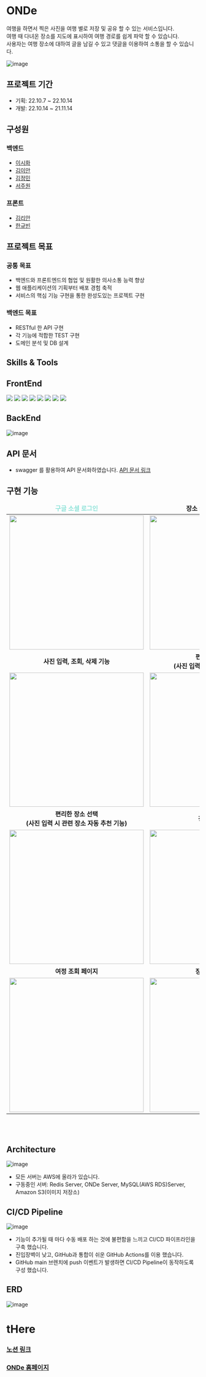# ONDe

여행을 하면서 찍은 사진을 여행 별로 저장 및 공유 할 수 있는 서비스입니다.  
여행 때 다녀온 장소를 지도에 표시하여 여행 경로를 쉽게 파악 할 수 있습니다.  
사용자는 여행 장소에 대하여 글을 남길 수 있고 댓글을 이용하여 소통을 할 수 있습니다.

![image](https://user-images.githubusercontent.com/68500898/201557974-15cb6357-0011-4c6e-88ec-69c35ff00c70.png)

## 프로젝트 기간
- 기획: 22.10.7 ~ 22.10.14
- 개발: 22.10.14 ~ 21.11.14

## 구성원
### 백엔드
- [이시화](https://github.com/roomdoor)
- [김이안](https://github.com/kormeian)
- [김정민](https://github.com/Jungmini0601)
- [서주원](https://github.com/Joowon-Seo)

### 프론트
- [김리안](https://github.com/lianKim)
- [한규빈](https://github.com/kyubhinhan)

## 프로젝트 목표
### 공통 목표
- 백엔드와 프론트엔드의 협업 및 원활한 의사소통 능력 향상
- 웹 애플리케이션의 기획부터 배포 경험 축적
- 서비스의 핵심 기능 구현을 통한 완성도있는 프로젝트 구현
### 백엔드 목표
- RESTful 한 API 구현
- 각 기능에 적합한 TEST 구현
- 도메인 분석 및 DB 설계

## Skills & Tools
## FrontEnd
<img src="https://img.shields.io/badge/html5-E34F26?style=for-the-badge&logo=html5&logoColor=white"> <img src="https://img.shields.io/badge/css3-1572B6?style=for-the-badge&logo=css3&logoColor=white"> <img src="https://img.shields.io/badge/javascript-F7DF1E?style=for-the-badge&logo=javascript&logoColor=white"> <img src="https://img.shields.io/badge/react-61DAFB?style=for-the-badge&logo=react&logoColor=white"> <img src="https://img.shields.io/badge/styled%20components-DB7093?style=for-the-badge&logo=styled-components&logoColor=white"> <img src="https://img.shields.io/badge/jest-C21325?style=for-the-badge&logo=jest&logoColor=white"> <img src="https://img.shields.io/badge/context API-61DAFB?style=for-the-badge&logo=react&logoColor=white"> <img src="https://img.shields.io/badge/kakao map api-F7DF1E?style=for-the-badge&logo=kakao&logoColor=white">

## BackEnd
![image](https://user-images.githubusercontent.com/68500898/201881724-6a25061a-9b39-4587-9f36-a5d3f44de3c7.png)


## API 문서
- swagger 를 활용하여 API 문서화하였습니다.
  [API 문서 링크](http://ec2-3-34-2-239.ap-northeast-2.compute.amazonaws.com:8080/swagger-ui/index.html#/)


## 구현 기능

<table align="center">
  <thead>
    <tr margin-bottom=3px>
      <td width="300" align="center">
        <b style="color:#8fe3d9"> 구글 소셜 로그인</b>
      </td>
      <td width="300" align="center">
        <b>
          장소 카테고리 선택 기능
        </b>
      </td>
    </tr>
  </thead>
  <tbody>
    <tr>
      <td width="300" align="center">
        <img src="https://user-images.githubusercontent.com/68500898/201556356-0eac263b-c161-4aec-9723-cf6eb1117b5d.gif" width="350">
      </td>
      <td width="300" align="center">
        <img src="https://user-images.githubusercontent.com/108394338/201659547-0d874a0e-af56-4808-b12a-f26d336ab730.gif" width="350">
      </td>
    </tr>
    <tr>
      <td width="300" align="center">
        <b>
          사진 입력, 조회, 삭제 기능
        </b>
      </td>
      <td width="300" align="center">
        <b>
          편리한 시간 선택<br />(사진 입력 시 자동으로 시간 추천)
        </b>
      </td>
    </tr>
    <tr>
      <td width="300" align="center">
        <img src="https://user-images.githubusercontent.com/108394338/201657042-b46832a6-e379-4f1d-810e-fb279f804008.gif" width="350"  > 
      </td>
      <td width="300" align="center">
        <img src="https://user-images.githubusercontent.com/108394338/201658354-5d3e3432-20cd-4bfd-affa-a7a9766a6559.gif" width="350" >
      </td>
    </tr>
    <tr>
      <td width="300" align="center">
        <b>
          편리한 장소 선택<br />(사진 입력 시 관련 장소 자동 추천 기능)
        </b>
      </td>
      <td width="300" align="center">
        <b>
          장소 검색 기능
        </b>
      </td>
    </tr>
    <tr>
      <td width="300" align="center">
        <img src="https://user-images.githubusercontent.com/108394338/201651973-cf8561cf-1f62-4a5a-a3ea-91619d232dfa.gif" width="350"  > 
      </td>
      <td width="300" align="center">
        <img src="https://user-images.githubusercontent.com/108394338/201650886-544ee779-0246-496e-a123-876269a59cbd.gif" width="350" >
      </td>
    </tr>
   <tr>
      <td width="300" align="center">
        <b>
          여정 조회 페이지
        </b>
        </td>
        <td width="300" align="center">
          <b>
            장소 조회 페이지
          </b>
        </td>
      </tr>
      <tr>
        <td width="300" align="center">
          <img src="https://user-images.githubusercontent.com/68500898/201556167-7d13f5f3-514b-4d74-94bc-900663941397.gif" width="350"  > 
        </td>
        <td width="300" align="center">
          <img src="https://user-images.githubusercontent.com/68500898/201556298-198a1b09-5710-4346-bad5-24584a11079b.gif" width="350" >
        </td>
      </tr>
  </tbody>
</table>

<br><br>

## Architecture
![image](https://user-images.githubusercontent.com/90291431/202442851-17badab9-1c67-4ab1-9bdb-b23364de389d.png)
- 모든 서버는 AWS에 올라가 있습니다.
- 구동중인 서버: Redis Server, ONDe Server, MySQL(AWS RDS)Server, Amazon S3(이미지 저장소)

## CI/CD Pipeline
![image](https://user-images.githubusercontent.com/68500898/201556557-b53fa936-8283-4907-b5b3-c6aa3db2563c.png)
- 기능이 추가될 때 마다 수동 배포 하는 것에 불편함을 느끼고 CI/CD 파이프라인을 구축 했습니다.
- 진입장벽이 낮고, GitHub과 통합이 쉬운 GitHub Actions를 이용 했습니다.
- GitHub main 브렌치에 push 이벤트가 발생하면 CI/CD Pipeline이 동작하도록 구성 했습니다.


## ERD
![image](https://user-images.githubusercontent.com/68500898/201557057-874d2c5f-e856-4d66-9562-cab5350ed5b6.png)

# tHere
### [노션 링크](https://www.notion.so/ONDE-17658ae87a9b4ac6b8502b1dc276951d)
### [ONDe 홈페이지](http://ec2-3-34-2-239.ap-northeast-2.compute.amazonaws.com)
